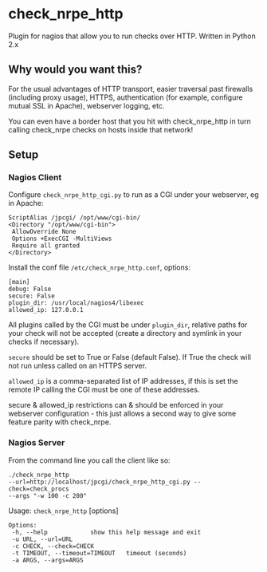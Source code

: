 check\_nrpe\_http
===============

Plugin for nagios that allow you to run checks over HTTP. Written in Python 2.x

## Why would you want this?

For the usual advantages of HTTP transport, easier traversal past firewalls (including proxy usage), HTTPS, authentication (for example, configure mutual SSL in Apache), webserver logging, etc.

You can even have a border host that you hit with check\_nrpe\_http in turn calling check_nrpe checks on hosts inside that network!

## Setup

### Nagios Client

Configure <code>check\_nrpe\_http_cgi.py</code> to run as a CGI under your webserver, eg in Apache:

    ScriptAlias /jpcgi/ /opt/www/cgi-bin/
    <Directory "/opt/www/cgi-bin">
 	 AllowOverride None
 	 Options +ExecCGI -MultiViews
 	 Require all granted
    </Directory>

Install the conf file <code>/etc/check\_nrpe\_http.conf</code>, options:

    [main]
    debug: False
    secure: False
    plugin_dir: /usr/local/nagios4/libexec
    allowed_ip: 127.0.0.1

All plugins called by the CGI must be under <code>plugin_dir</code>, relative paths for your check will not be accepted (create a directory and symlink in your checks if necessary).

<code>secure</code> should be set to True or False (default False). If True the check will not run unless called on an HTTPS server.

<code>allowed_ip</code> is a comma-separated list of IP addresses, if this is set the remote IP calling the CGI must be one of these addresses.

secure & allowed_ip restrictions can & should be enforced in your webserver configuration - this just allows a second way to give some feature parity with check\_nrpe.

### Nagios Server

From the command line you call the client like so:

<code>./check\_nrpe\_http --url=http://localhost/jpcgi/check\_nrpe\_http\_cgi.py --check=check_procs --args "-w 100 -c 200"</code>

Usage: <code>check\_nrpe\_http</code> [options]

    Options:
     -h, --help            show this help message and exit
     -u URL, --url=URL     
     -c CHECK, --check=CHECK
     -t TIMEOUT, --timeout=TIMEOUT   timeout (seconds)
     -a ARGS, --args=ARGS




